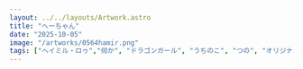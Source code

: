 ```yaml
---
layout: ../../layouts/Artwork.astro
title: "へーちゃん"
date: "2025-10-05"
image: "/artworks/0564hamir.png"
tags: ["ヘイミル・ロゥ","伺か", "ドラゴンガール", "うちのこ", "つの", "オリジナル","お気に入り"]
---
```


